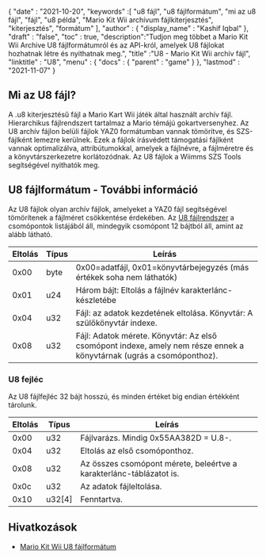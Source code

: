 {
  "date" : "2021-10-20",
  "keywords" :[ "u8 fájl", "u8 fájlformátum", "mi az u8 fájl", "fájl", "u8 példa", "Mario Kit Wii archívum fájlkiterjesztés", "kiterjesztés", "formátum" ],
  "author" : {
    "display_name" : "Kashif Iqbal"
},
  "draft" : "false",
  "toc" : true,
  "description":"Tudjon meg többet a Mario Kit Wii Archive U8 fájlformátumról és az API-król, amelyek U8 fájlokat hozhatnak létre és nyithatnak meg.",
  "title" :"U8 - Mario Kit Wii archív fájl",
  "linktitle" : "U8",
  "menu" : {
    "docs" : {
      "parent" : "game"
}
},
  "lastmod" : "2021-11-07"
}

## Mi az U8 fájl?

A .u8 kiterjesztésű fájl a Mario Kart Wii játék által használt archív fájl. Hierarchikus fájlrendszert tartalmaz a Mario témájú gokartversenyhez. Az U8 archív fájlon belüli fájlok YAZ0 formátumban vannak tömörítve, és SZS-fájlként lemezre kerülnek. Ezek a fájlok írásvédett támogatási fájlként vannak optimalizálva, attribútumokkal, amelyek a fájlnévre, a fájlméretre és a könyvtárszerkezetre korlátozódnak. Az U8 fájlok a Wiimms SZS Tools segítségével nyithatók meg.

## U8 fájlformátum - További információ

Az U8 fájlok olyan archív fájlok, amelyeket a YAZ0 fájl segítségével tömörítenek a fájlméret csökkentése érdekében. Az [U8 fájlrendszer](https://wiki.tockdom.com/wiki/U8_(File_Format)) a csomópontok listájából áll, mindegyik csomópont 12 bájtból áll, amint az alább látható.

|Eltolás|Típus|Leírás|
---|---|---|
|0x00 |byte |0x00=adatfájl, 0x01=könyvtárbejegyzés (más értékek soha nem láthatók)|
|0x01 |u24| Három bájt: Eltolás a fájlnév karakterlánc-készletébe|
|0x04 |u32 |Fájl: az adatok kezdetének eltolása. Könyvtár: A szülőkönyvtár indexe.
|0x08 |u32 |Fájl: Adatok mérete. Könyvtár: Az első csomópont indexe, amely nem része ennek a könyvtárnak (ugrás a csomóponthoz).|

### U8 fejléc

Az U8 fájlfejléc 32 bájt hosszú, és minden értéket big endian értékként tárolunk.

|Eltolás|Típus|Leírás|
---|---|---|
|0x00| u32 |Fájlvarázs. Mindig 0x55AA382D = U.8-.|
|0x04| u32 |Eltolás az első csomóponthoz.|
|0x08| u32 |Az összes csomópont mérete, beleértve a karakterlánc-táblázatot is.|
|0x0c| u32 |Az adatok fájleltolása.|
|0x10| u32[4] |Fenntartva.|

## Hivatkozások

* [Mario Kit Wii U8 fájlformátum](https://wiki.tockdom.com/wiki/U8_(File_Format))

